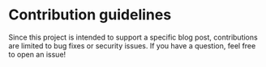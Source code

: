 # Contribution guidelines

Since this project is intended to support a specific blog post, contributions are limited to bug fixes or security issues. If you have a question, feel free to open an issue!
